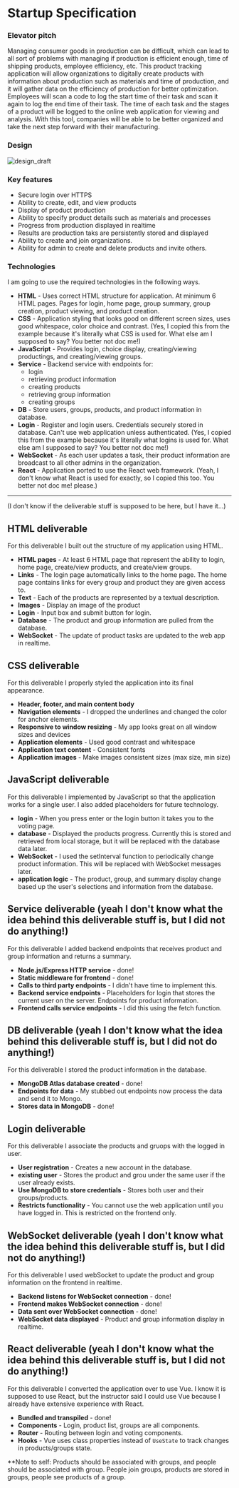 # Startup Specification

### Elevator pitch

Managing consumer goods in production can be difficult, which can lead to all sort of problems with managing if production is efficient enough, time of shipping products, employee efficiency, etc. This product tracking application will allow organizations to digitally create products with information about production such as materials and time of production, and it will gather data on the efficiency of production for better optimization. Employees will scan a code to log the start time of their task and scan it again to log the end time of their task. The time of each task and the stages of a product will be logged to the online web application for viewing and analysis. With this tool, companies will be able to be better organized and take the next step forward with their manufacturing.


### Design

![design_draft](Design_Draft.png)

### Key features

- Secure login over HTTPS
- Ability to create, edit, and view products
- Display of product production
- Ability to specify product details such as materials and processes
- Progress from production displayed in realtime
- Results are production taks are persistently stored and displayed
- Ability to create and join organizations.
- Ability for admin to create and delete products and invite others.

### Technologies

I am going to use the required technologies in the following ways.

- **HTML** - Uses correct HTML structure for application. At minimum 6 HTML pages. Pages for login, home page, group summary, group creation, product viewing, and product creation. 
- **CSS** - Application styling that looks good on different screen sizes, uses good whitespace, color choice and contrast. (Yes, I copied this from the example because it's literally what CSS is used for. What else am I supposed to say? You better not doc me!)
- **JavaScript** - Provides login, choice display, creating/viewing productings, and creating/viewing groups.
- **Service** - Backend service with endpoints for:
  - login
  - retrieving product information
  - creating products
  - retrieving group information
  - creating groups
- **DB** - Store users, groups, products, and product information in database.
- **Login** - Register and login users. Credentials securely stored in database. Can't use web application unless authenticated. (Yes, I copied this from the example because it's literally what logins is used for. What else am I supposed to say? You better not doc me!)
- **WebSocket** - As each user updates a task, their product information are broadcast to all other admins in the organization.
- **React** - Application ported to use the React web framework. (Yeah, I don't know what React is used for exactly, so I copied this too. You better not doc me! please.)

---

(I don't know if the deliverable stuff is supposed to be here, but I have it...)

## HTML deliverable

For this deliverable I built out the structure of my application using HTML.

- **HTML pages** - At least 6 HTML page that represent the ability to login, home page, create/view products, and create/view groups.
- **Links** - The login page automatically links to the home page. The home page contains links for every group and product they are given access to.
- **Text** - Each of the products are represented by a textual description.
- **Images** - Display an image of the product
- **Login** - Input box and submit button for login.
- **Database** - The product and group information are pulled from the database.
- **WebSocket** - The update of product tasks are updated to the web app in realtime.

## CSS deliverable

For this deliverable I properly styled the application into its final appearance.

- **Header, footer, and main content body**
- **Navigation elements** - I dropped the underlines and changed the color for anchor elements.
- **Responsive to window resizing** - My app looks great on all window sizes and devices
- **Application elements** - Used good contrast and whitespace
- **Application text content** - Consistent fonts
- **Application images** - Make images consistent sizes (max size, min size)

## JavaScript deliverable

For this deliverable I implemented by JavaScript so that the application works for a single user. I also added placeholders for future technology.

- **login** - When you press enter or the login button it takes you to the voting page.
- **database** - Displayed the products progress. Currently this is stored and retrieved from local storage, but it will be replaced with the database data later.
- **WebSocket** - I used the setInterval function to periodically change product information. This will be replaced with WebSocket messages later.
- **application logic** - The product, group, and summary display change based up the user's selections and information from the database.

## Service deliverable (yeah I don't know what the idea behind this deliverable stuff is, but I did not do anything!)

For this deliverable I added backend endpoints that receives product and group information and returns a summary.

- **Node.js/Express HTTP service** - done!
- **Static middleware for frontend** - done!
- **Calls to third party endpoints** - I didn't have time to implement this. 
- **Backend service endpoints** - Placeholders for login that stores the current user on the server. Endpoints for product information.
- **Frontend calls service endpoints** - I did this using the fetch function.

## DB deliverable (yeah I don't know what the idea behind this deliverable stuff is, but I did not do anything!)

For this deliverable I stored the product information in the database.

- **MongoDB Atlas database created** - done!
- **Endpoints for data** - My stubbed out endpoints now process the data and send it to Mongo.
- **Stores data in MongoDB** - done!

## Login deliverable

For this deliverable I associate the products and gruops with the logged in user.

- **User registration** - Creates a new account in the database.
- **existing user** - Stores the product and grou under the same user if the user already exists.
- **Use MongoDB to store credentials** - Stores both user and their groups/products.
- **Restricts functionality** - You cannot use the web application until you have logged in. This is restricted on the frontend only. 

## WebSocket deliverable (yeah I don't know what the idea behind this deliverable stuff is, but I did not do anything!)

For this deliverable I used webSocket to update the product and group information on the frontend in realtime.

- **Backend listens for WebSocket connection** - done!
- **Frontend makes WebSocket connection** - done!
- **Data sent over WebSocket connection** - done!
- **WebSocket data displayed** - Product and group information display in realtime.

## React deliverable (yeah I don't know what the idea behind this deliverable stuff is, but I did not do anything!)

For this deliverable I converted the application over to use Vue. I know it is supposed to use React, but the instructor said I could use Vue because I already have extensive experience with React.

- **Bundled and transpiled** - done!
- **Components** - Login, product list, groups are all components.
- **Router** - Routing between login and voting components.
- **Hooks** - Vue uses class properties instead of `UseState` to track changes in products/groups state.


**Note to self: Products should be associated with groups, and people should be associated with group. People join groups, products are stored in groups, people see products of a group.